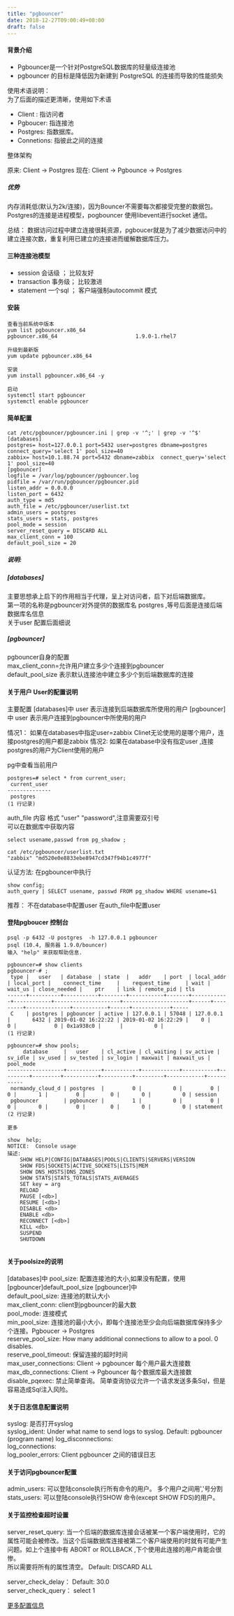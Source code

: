 ```yaml
---
title: "pgbouncer"
date: 2018-12-27T09:00:49+08:00
draft: false
---
```


#### 背景介绍

- Pgbouncer是一个针对PostgreSQL数据库的轻量级连接池  
- pgbouncer 的目标是降低因为新建到 PostgreSQL 的连接而导致的性能损失   

使用术语说明：  
为了后面的描述更清晰，使用如下术语
- Client : 指访问者  
- Pgboucer: 指连接池  
- Postgres: 指数据库。
- Connetions: 指彼此之间的连接

整体架构  

原来: Client -> Postgres
现在: Client -> Pgbounce -> Postgres

##### 优势  
内存消耗低(默认为2k/连接)，因为Bouncer不需要每次都接受完整的数据包。   
Postgres的连接是进程模型，pogbouncer 使用libevent进行socket 通信。  

总结： 数据访问过程中建立连接很耗资源，pgboucer就是为了减少数据访问中的建立连接次数，重复利用已建立的连接进而缓解数据库压力。

#### 三种连接池模型

- session 会话级 ； 比较友好
- transaction 事务级； 比较激进
- statement 一个sql ； 客户端强制autocommit 模式

#### 安装

```
查看当前系统中版本
yum list pgbouncer.x86_64
pgbouncer.x86_64                         1.9.0-1.rhel7

升级到最新版
yum update pgbouncer.x86_64

安装
yum install pgbouncer.x86_64 -y

启动
systemctl start pgbouncer 
systemctl enable pgbouncer

```



#### 简单配置
```
cat /etc/pgbouncer/pgbouncer.ini | grep -v '^;' | grep -v '^$' 
[databases]
postgres= host=127.0.0.1 port=5432 user=postgres dbname=postgres connect_query='select 1' pool_size=40
zabbix= host=10.1.88.74 port=5432 dbname=zabbix  connect_query='select 1' pool_size=40
[pgbouncer]
logfile = /var/log/pgbouncer/pgbouncer.log
pidfile = /var/run/pgbouncer/pgbouncer.pid
listen_addr = 0.0.0.0
listen_port = 6432
auth_type = md5
auth_file = /etc/pgbouncer/userlist.txt
admin_users = postgres
stats_users = stats, postgres
pool_mode = session
server_reset_query = DISCARD ALL
max_client_conn = 100
default_pool_size = 20
```

##### 说明:

##### [databases] 
主要思想承上启下的作用相当于代理，呈上对访问者，启下对后端数据库。   
第一项的名称是pgbouncer对外提供的数据库名 postgres ,等号后面是连接后端数据库名信息  
关于user 配置后面细说  
##### [pgbouncer] 
pgbouncer自身的配置   
max_client_conn=允许用户建立多少个连接到pgbouncer   
default_pool_size 表示默认连接池中建立多少个到后端数据库的连接   

#### 关于用户 User的配置说明
主要配置
[databases]中 user 表示连接到后端数据库所使用的用户
[pgbouncer]中 user 表示用户连接到pgbouncer中所使用的用户

情况1： 如果在databases中指定user=zabbix Clinet无论使用的是哪个用户，连接postgres的用户都是zabbix
情况2:  如果在database中没有指定user ,连接postgres的用户为Client使用的用户

pg中查看当前用户
```
postgres=# select * from current_user;
 current_user 
--------------
 postgres
(1 行记录)
```

auth_file 内容
格式 "user" "password",注意需要双引号   
可以在数据库中获取内容
```
select usename,passwd from pg_shadow ; 
```
```
cat /etc/pgbouncer/userlist.txt  
"zabbix" "md520e0e8833ebe8947cd347f94b1c4977f"
```
认证方法: 在pgbouncer中执行
```
show config;
auth_query | SELECT usename, passwd FROM pg_shadow WHERE usename=$1
```

推荐： 不在database中配置user 在auth_file中配置user

#### 登陆pgboucer 控制台

```
psql -p 6432 -U postgres  -h 127.0.0.1 pgbouncer
psql (10.4, 服务器 1.9.0/bouncer)
输入 "help" 来获取帮助信息.

pgbouncer=# show clients
pgbouncer-# ;
 type |   user   | database  | state  |   addr    | port  | local_addr | local_port |    connect_time     |    request_time     | wait | wait_us | close_needed |    ptr    | link | remote_pid | tls 
------+----------+-----------+--------+-----------+-------+------------+------------+---------------------+---------------------+------+---------+--------------+-----------+------+------------+-----
 C    | postgres | pgbouncer | active | 127.0.0.1 | 57048 | 127.0.0.1  |       6432 | 2019-01-02 16:22:22 | 2019-01-02 16:22:29 |    0 |       0 |            0 | 0x1a938c0 |      |          0 | 
(1 行记录)

pgbouncer=# show pools;
     database     |   user    | cl_active | cl_waiting | sv_active | sv_idle | sv_used | sv_tested | sv_login | maxwait | maxwait_us | pool_mode 
------------------+-----------+-----------+------------+-----------+---------+---------+-----------+----------+---------+------------+-----------
 normandy_cloud_d | postgres  |         0 |          0 |         0 |       0 |       1 |         0 |        0 |       0 |          0 | session
 pgbouncer        | pgbouncer |         1 |          0 |         0 |       0 |       0 |         0 |        0 |       0 |          0 | statement
(2 行记录)

更多

show  help;
NOTICE:  Console usage
描述:  
	SHOW HELP|CONFIG|DATABASES|POOLS|CLIENTS|SERVERS|VERSION
	SHOW FDS|SOCKETS|ACTIVE_SOCKETS|LISTS|MEM
	SHOW DNS_HOSTS|DNS_ZONES
	SHOW STATS|STATS_TOTALS|STATS_AVERAGES
	SET key = arg
	RELOAD
	PAUSE [<db>]
	RESUME [<db>]
	DISABLE <db>
	ENABLE <db>
	RECONNECT [<db>]
	KILL <db>
	SUSPEND
	SHUTDOWN


```


#### 关于poolsize的说明

[databases]中 pool_size: 配置连接池的大小,如果没有配置，使用[pgbouncer]default_pool_size
[pgbouncer]中   
default_pool_size: 连接池的默认大小  
max_client_conn: client到pgbouncer的最大数  
pool_mode: 连接模式   
min_pool_size: 连接池的最小大小，即每个连接池至少会向后端数据库保持多少个连接。Pgboucer -> Postgres     
reserve_pool_size: How many additional connections to allow to a pool. 0 disables.  
reserve_pool_timeout: 保留连接的超时时间   
max_user_connections: Client -> pgbouncer 每个用户最大连接数
max_db_connections: Client -> Pgbouncer 每个数据库最大连接数
disable_pqexec:  禁止简单查询。 简单查询协议允许一个请求发送多条Sql，但是容易造成Sql注入风险。

#### 关于日志信息配置说明
syslog: 是否打开syslog  
syslog_ident: Under what name to send logs to syslog.  Default: pgbouncer (program name)
log_disconnections:     
log_connections:     
log_pooler_errors: Client pgbouncer 之间的错误日志  

#### 关于访问pgbouncer配置 

admin_users:  可以登陆console执行所有命令的用户。 多个用户之间用','号分割
stats_users:  可以登陆console执行SHOW 命令(except SHOW FDS)的用户。 

#### 关于监控检查超时设置  
server_reset_query: 当一个后端的数据库连接会话被某一个客户端使用时，它的属性可能会被修改。当这个后端数据库连接被第二个客户端使用的时就有可能产生问题。如上个连接中有 ABORT or ROLLBACK ,下个使用此连接的用户肯能会很惨。   
所以需要将所有的属性清空。  Default: DISCARD ALL

server_check_delay： Default: 30.0   
server_check_query： select 1   

[更多配置信息](http://pgbouncer.github.io/config.html#console-access-control)

